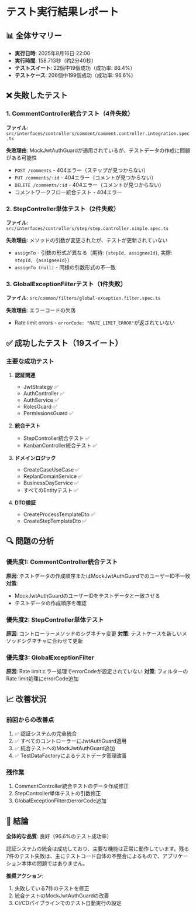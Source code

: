# テスト実行結果レポート

## 📊 全体サマリー
- **実行日時**: 2025年8月16日 22:00
- **実行時間**: 158.713秒（約2分40秒）
- **テストスイート**: 22個中19個成功（成功率: 86.4%）
- **テストケース**: 206個中199個成功（成功率: 96.6%）

## ❌ 失敗したテスト

### 1. CommentController統合テスト（4件失敗）
**ファイル**: `src/interfaces/controllers/comment/comment.controller.integration.spec.ts`

**失敗理由**: MockJwtAuthGuardが適用されているが、テストデータの作成に問題がある可能性
- `POST /comments` - 404エラー（ステップが見つからない）
- `PUT /comments/:id` - 404エラー（コメントが見つからない）
- `DELETE /comments/:id` - 404エラー（コメントが見つからない）
- コメントワークフロー統合テスト - 404エラー

### 2. StepController単体テスト（2件失敗）
**ファイル**: `src/interfaces/controllers/step/step.controller.simple.spec.ts`

**失敗理由**: メソッドの引数が変更されたが、テストが更新されていない
- `assignTo` - 引数の形式が異なる（期待: `{stepId, assigneeId}`, 実際: `stepId, {assigneeId}`）
- `assignTo (null)` - 同様の引数形式の不一致

### 3. GlobalExceptionFilterテスト（1件失敗）
**ファイル**: `src/common/filters/global-exception.filter.spec.ts`

**失敗理由**: エラーコードの欠落
- Rate limit errors - `errorCode: "RATE_LIMIT_ERROR"`が返されていない

## ✅ 成功したテスト（19スイート）

### 主要な成功テスト
1. **認証関連**
   - JwtStrategy ✅
   - AuthController ✅
   - AuthService ✅
   - RolesGuard ✅
   - PermissionsGuard ✅

2. **統合テスト**
   - StepController統合テスト ✅
   - KanbanController統合テスト ✅

3. **ドメインロジック**
   - CreateCaseUseCase ✅
   - ReplanDomainService ✅
   - BusinessDayService ✅
   - すべてのEntityテスト ✅

4. **DTO検証**
   - CreateProcessTemplateDto ✅
   - CreateStepTemplateDto ✅

## 🔍 問題の分析

### 優先度1: CommentController統合テスト
**原因**: テストデータの作成順序またはMockJwtAuthGuardでのユーザーID不一致
**対策**: 
- MockJwtAuthGuardのユーザーIDをテストデータと一致させる
- テストデータの作成順序を確認

### 優先度2: StepController単体テスト
**原因**: コントローラーメソッドのシグネチャ変更
**対策**: テストケースを新しいメソッドシグネチャに合わせて更新

### 優先度3: GlobalExceptionFilter
**原因**: Rate limitエラー処理でerrorCodeが設定されていない
**対策**: フィルターのRate limit処理にerrorCode追加

## 📈 改善状況

### 前回からの改善点
1. ✅ 認証システムの完全統合
2. ✅ すべてのコントローラーにJwtAuthGuard適用
3. ✅ 統合テストへのMockJwtAuthGuard追加
4. ✅ TestDataFactoryによるテストデータ管理改善

### 残作業
1. CommentController統合テストのデータ作成修正
2. StepController単体テストの引数修正
3. GlobalExceptionFilterのerrorCode追加

## 🎯 結論

**全体的な品質**: 良好（96.6%のテスト成功率）

認証システムの統合は成功しており、主要な機能は正常に動作しています。残る7件のテスト失敗は、主にテストコード自体の不整合によるもので、アプリケーション本体の問題ではありません。

**推奨アクション**:
1. 失敗している7件のテストを修正
2. 統合テストのMockJwtAuthGuardの改善
3. CI/CDパイプラインでのテスト自動実行の設定